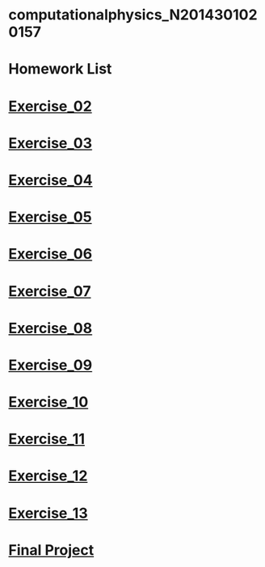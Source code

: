 # computationalphysics_N2014301020157
# Homework List
# [Exercise_02](https://github.com/LIWEI233/computationalphysics_N2014301020157/blob/master/Exercise_02.md)
# [Exercise_03](https://github.com/LIWEI233/computationalphysics_N2014301020157/blob/master/Exercise_03.md)
# [Exercise_04](https://github.com/LIWEI233/computationalphysics_N2014301020157/blob/master/exercise_04.md)
# [Exercise_05](https://github.com/LIWEI233/computationalphysics_N2014301020157/blob/master/exercise_05.md)
# [Exercise_06](https://github.com/LIWEI233/computationalphysics_N2014301020157/blob/master/exercise_06.md)
# [Exercise_07](https://github.com/LIWEI233/computationalphysics_N2014301020157/blob/master/exercise_07.md)
# [Exercise_08](https://github.com/LIWEI233/computationalphysics_N2014301020157/blob/master/exercise_08.md)
# [Exercise_09](https://github.com/LIWEI233/computationalphysics_N2014301020157/blob/master/exercise_09.md)
# [Exercise_10](https://github.com/LIWEI233/computationalphysics_N2014301020157/blob/master/exercise_10.md)
# [Exercise_11](https://github.com/LIWEI233/computationalphysics_N2014301020157/blob/master/exercise_11.md)
# [Exercise_12](https://github.com/LIWEI233/computationalphysics_N2014301020157/blob/master/exercise_12.md)
# [Exercise_13](https://github.com/LIWEI233/computationalphysics_N2014301020157/blob/master/exercise_13.md)
# [Final Project](https://github.com/LIWEI233/computationalphysics_N2014301020157/blob/master/Final%20Project.md)
